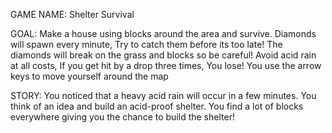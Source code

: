 GAME NAME: Shelter Survival


GOAL: Make a house using blocks around the area and survive. 
      Diamonds will spawn every minute, Try to catch them before its too late! The diamonds will break on the grass and blocks so be careful!
      Avoid acid rain at all costs, If you get hit by a drop three times, You lose!
      You use the arrow keys to move yourself around the map


STORY: You noticed that a heavy acid rain will occur in a few minutes. You think of an idea and build an acid-proof shelter. You find a lot of blocks everywhere giving you the chance to build the shelter!





 
